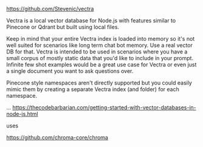 https://github.com/Stevenic/vectra

Vectra is a local vector database for Node.js with features similar to Pinecone or Qdrant but built using local files.

Keep in mind that your entire Vectra index is loaded into memory so it's not well suited for scenarios like long term chat bot memory. Use a real vector DB for that. Vectra is intended to be used in scenarios where you have a small corpus of mostly static data that you'd like to include in your prompt. Infinite few shot examples would be a great use case for Vectra or even just a single document you want to ask questions over.

Pinecone style namespaces aren't directly supported but you could easily mimic them by creating a separate Vectra index (and folder) for each namespace.

...
https://thecodebarbarian.com/getting-started-with-vector-databases-in-node-js.html

uses

https://github.com/chroma-core/chroma
